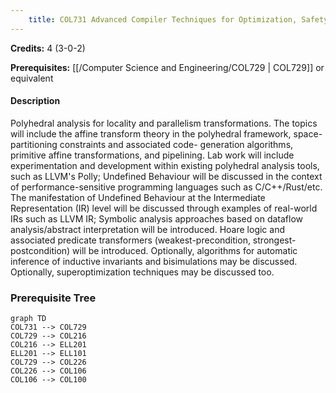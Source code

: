 ```yaml
---
    title: COL731 Advanced Compiler Techniques for Optimization, Safety and Security
---
```

**Credits:** 4 (3-0-2)



**Prerequisites:** [[/Computer Science and Engineering/COL729 | COL729]] or equivalent

#### Description 
Polyhedral analysis for locality and parallelism transformations. The topics will include the affine transform theory in the polyhedral framework, space-partitioning constraints and associated code- generation algorithms, primitive affine transformations, and pipelining. Lab work will include experimentation and development within existing polyhedral analysis tools, such as LLVM's Polly; Undefined Behaviour will be discussed in the context of performance-sensitive programming languages such as C/C++/Rust/etc. The manifestation of Undefined Behaviour at the Intermediate Representation (IR) level will be discussed through examples of real-world IRs such as LLVM IR; Symbolic analysis approaches based on dataflow analysis/abstract interpretation will be introduced. Hoare logic and associated predicate transformers (weakest-precondition, strongest-postcondition) will be introduced. Optionally, algorithms for automatic inference of inductive invariants and bisimulations may be discussed. Optionally, superoptimization techniques may be discussed too.

### Prerequisite Tree

```mermaid
graph TD
COL731 --> COL729
COL729 --> COL216
COL216 --> ELL201
ELL201 --> ELL101
COL729 --> COL226
COL226 --> COL106
COL106 --> COL100
```